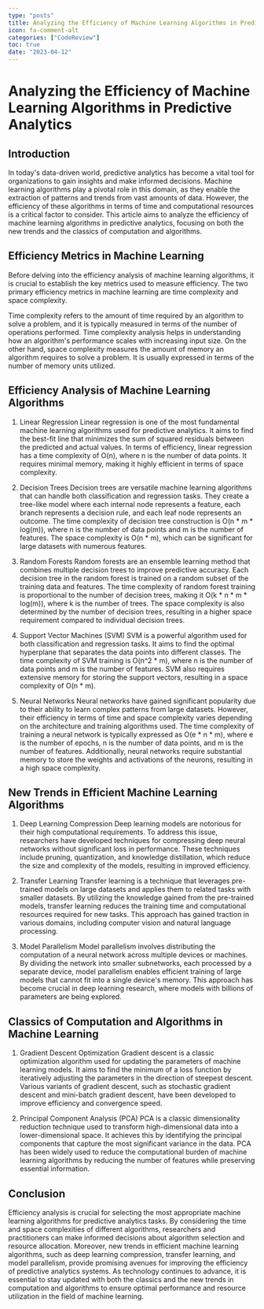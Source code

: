 ```yaml
---
type: "posts"
title: Analyzing the Efficiency of Machine Learning Algorithms in Predictive Analytics
icon: fa-comment-alt
categories: ["CodeReview"]
toc: true
date: "2023-04-12"
---
```




# Analyzing the Efficiency of Machine Learning Algorithms in Predictive Analytics

## Introduction
In today's data-driven world, predictive analytics has become a vital tool for organizations to gain insights and make informed decisions. Machine learning algorithms play a pivotal role in this domain, as they enable the extraction of patterns and trends from vast amounts of data. However, the efficiency of these algorithms in terms of time and computational resources is a critical factor to consider. This article aims to analyze the efficiency of machine learning algorithms in predictive analytics, focusing on both the new trends and the classics of computation and algorithms.

## Efficiency Metrics in Machine Learning
Before delving into the efficiency analysis of machine learning algorithms, it is crucial to establish the key metrics used to measure efficiency. The two primary efficiency metrics in machine learning are time complexity and space complexity.

Time complexity refers to the amount of time required by an algorithm to solve a problem, and it is typically measured in terms of the number of operations performed. Time complexity analysis helps in understanding how an algorithm's performance scales with increasing input size. On the other hand, space complexity measures the amount of memory an algorithm requires to solve a problem. It is usually expressed in terms of the number of memory units utilized.

## Efficiency Analysis of Machine Learning Algorithms
1. Linear Regression
Linear regression is one of the most fundamental machine learning algorithms used for predictive analytics. It aims to find the best-fit line that minimizes the sum of squared residuals between the predicted and actual values. In terms of efficiency, linear regression has a time complexity of O(n), where n is the number of data points. It requires minimal memory, making it highly efficient in terms of space complexity.

2. Decision Trees
Decision trees are versatile machine learning algorithms that can handle both classification and regression tasks. They create a tree-like model where each internal node represents a feature, each branch represents a decision rule, and each leaf node represents an outcome. The time complexity of decision tree construction is O(n * m * log(m)), where n is the number of data points and m is the number of features. The space complexity is O(n * m), which can be significant for large datasets with numerous features.

3. Random Forests
Random forests are an ensemble learning method that combines multiple decision trees to improve predictive accuracy. Each decision tree in the random forest is trained on a random subset of the training data and features. The time complexity of random forest training is proportional to the number of decision trees, making it O(k * n * m * log(m)), where k is the number of trees. The space complexity is also determined by the number of decision trees, resulting in a higher space requirement compared to individual decision trees.

4. Support Vector Machines (SVM)
SVM is a powerful algorithm used for both classification and regression tasks. It aims to find the optimal hyperplane that separates the data points into different classes. The time complexity of SVM training is O(n^2 * m), where n is the number of data points and m is the number of features. SVM also requires extensive memory for storing the support vectors, resulting in a space complexity of O(n * m).

5. Neural Networks
Neural networks have gained significant popularity due to their ability to learn complex patterns from large datasets. However, their efficiency in terms of time and space complexity varies depending on the architecture and training algorithms used. The time complexity of training a neural network is typically expressed as O(e * n * m), where e is the number of epochs, n is the number of data points, and m is the number of features. Additionally, neural networks require substantial memory to store the weights and activations of the neurons, resulting in a high space complexity.

## New Trends in Efficient Machine Learning Algorithms
1. Deep Learning Compression
Deep learning models are notorious for their high computational requirements. To address this issue, researchers have developed techniques for compressing deep neural networks without significant loss in performance. These techniques include pruning, quantization, and knowledge distillation, which reduce the size and complexity of the models, resulting in improved efficiency.

2. Transfer Learning
Transfer learning is a technique that leverages pre-trained models on large datasets and applies them to related tasks with smaller datasets. By utilizing the knowledge gained from the pre-trained models, transfer learning reduces the training time and computational resources required for new tasks. This approach has gained traction in various domains, including computer vision and natural language processing.

3. Model Parallelism
Model parallelism involves distributing the computation of a neural network across multiple devices or machines. By dividing the network into smaller subnetworks, each processed by a separate device, model parallelism enables efficient training of large models that cannot fit into a single device's memory. This approach has become crucial in deep learning research, where models with billions of parameters are being explored.

## Classics of Computation and Algorithms in Machine Learning
1. Gradient Descent Optimization
Gradient descent is a classic optimization algorithm used for updating the parameters of machine learning models. It aims to find the minimum of a loss function by iteratively adjusting the parameters in the direction of steepest descent. Various variants of gradient descent, such as stochastic gradient descent and mini-batch gradient descent, have been developed to improve efficiency and convergence speed.

2. Principal Component Analysis (PCA)
PCA is a classic dimensionality reduction technique used to transform high-dimensional data into a lower-dimensional space. It achieves this by identifying the principal components that capture the most significant variance in the data. PCA has been widely used to reduce the computational burden of machine learning algorithms by reducing the number of features while preserving essential information.

## Conclusion
Efficiency analysis is crucial for selecting the most appropriate machine learning algorithms for predictive analytics tasks. By considering the time and space complexities of different algorithms, researchers and practitioners can make informed decisions about algorithm selection and resource allocation. Moreover, new trends in efficient machine learning algorithms, such as deep learning compression, transfer learning, and model parallelism, provide promising avenues for improving the efficiency of predictive analytics systems. As technology continues to advance, it is essential to stay updated with both the classics and the new trends in computation and algorithms to ensure optimal performance and resource utilization in the field of machine learning.